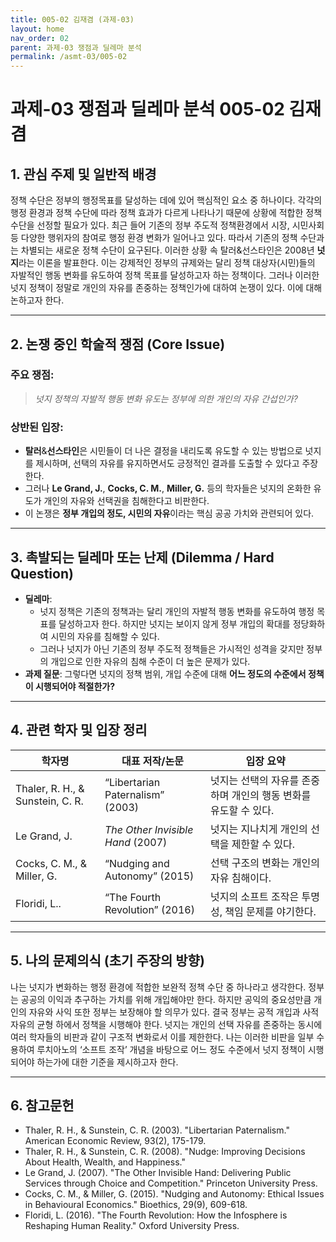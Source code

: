 ```yaml
---
title: 005-02 김재겸 (과제-03)
layout: home
nav_order: 02
parent: 과제-03 쟁점과 딜레마 분석
permalink: /asmt-03/005-02
---
```


# 과제-03 쟁점과 딜레마 분석 005-02 김재겸 

## 1. 관심 주제 및 일반적 배경

정책 수단은 정부의 행정목표를 달성하는 데에 있어 핵심적인 요소 중 하나이다. 각각의 행정 환경과 정책 수단에 따라 정책 효과가 다르게 나타나기 때문에 상황에 적합한 정책 수단을 선정할 필요가 있다. 최근 들어 기존의 정부 주도적 정책환경에서 시장, 시민사회 등 다양한 행위자의 참여로 행정 환경 변화가 일어나고 있다. 따라서 기존의 정책 수단과는 차별되는 새로운 정책 수단이 요구된다. 이러한 상황 속 탈러&선스타인은 2008년 **넛지**라는 이론을 발표한다. 이는 강제적인 정부의 규제와는 달리 정책 대상자(시민)들의 자발적인 행동 변화를 유도하여 정책 목표를 달성하고자 하는 정책이다. 그러나 이러한 넛지 정책이 정말로 개인의 자유를 존중하는 정책인가에 대하여 논쟁이 있다. 이에 대해 논하고자 한다.

---

## 2. 논쟁 중인 학술적 쟁점 (Core Issue)

### 주요 쟁점:  

> *넛지 정책의 자발적 행동 변화 유도는 정부에 의한 개인의 자유 간섭인가?*

### 상반된 입장:
- **탈러**&**선스타인**은 시민들이 더 나은 결정을 내리도록 유도할 수 있는 방법으로 넛지를 제시하며, 선택의 자유를 유지하면서도 긍정적인 결과를 도출할 수 있다고 주장한다.
- 그러나 **Le Grand, J.**, **Cocks, C. M.**, **Miller, G.** 등의 학자들은 넛지의 온화한 유도가 개인의 자유와 선택권을 침해한다고 비판한다.
- 이 논쟁은 **정부 개입의 정도, 시민의 자유**이라는 핵심 공공 가치와 관련되어 있다.

---

## 3. 촉발되는 딜레마 또는 난제 (Dilemma / Hard Question)

- **딜레마**: 
  - 넛지 정책은 기존의 정책과는 달리 개인의 자발적 행동 변화를 유도하여 행정 목표를 달성하고자 한다. 하지만 넛지는 보이지 않게 정부 개입의 확대를 정당화하여 시민의 자유를 침해할 수 있다.
  - 그러나 넛지가 아닌 기존의 정부 주도적 정책들은 가시적인 성격을 갖지만 정부의 개입으로 인한 자유의 침해 수준이 더 높은 문제가 있다.
- **과제 질문**: 그렇다면 넛지의 정책 범위, 개입 수준에 대해 **어느 정도의 수준에서 정책이 시행되어야 적절한가?** 

---

## 4. 관련 학자 및 입장 정리

| 학자명             | 대표 저작/논문                                   | 입장 요약 |
|--------------------|---------------------------------------------------|-----------|
| Thaler, R. H., & Sunstein, C. R.   | “Libertarian Paternalism” (2003) | 넛지는 선택의 자유를 존중하며 개인의 행동 변화를 유도할 수 있다. |
| Le Grand, J.    | *The Other Invisible Hand* (2007)                   | 넛지는 지나치게 개인의 선택을 제한할 수 있다. |
| Cocks, C. M., & Miller, G.  | “Nudging and Autonomy” (2015) | 선택 구조의 변화는 개인의 자유 침해이다. |
| Floridi, L..  | “The Fourth Revolution” (2016) | 넛지의 소프트 조작은 투명성, 책임 문제를 야기한다. |

---

## 5. 나의 문제의식 (초기 주장의 방향)

나는 넛지가 변화하는 행정 환경에 적합한 보완적 정책 수단 중 하나라고 생각한다. 정부는 공공의 이익과 추구하는 가치를 위해 개입해야만 한다. 하지만 공익의 중요성만큼 개인의 자유와 사익 또한 정부는 보장해야 할 의무가 있다. 결국 정부는 공적 개입과 사적 자유의 균형 하에서 정책을 시행해야 한다. 넛지는 개인의 선택 자유를 존중하는 동시에 여러 학자들의 비판과 같이 구조적 변화로서 이를 제한한다. 나는 이러한 비판을 일부 수용하여 루치아노의 ‘소프트 조작’ 개념을 바탕으로 어느 정도 수준에서 넛지 정책이 시행되어야 하는가에 대한 기준을 제시하고자 한다.

---

## 6. 참고문헌

- Thaler, R. H., & Sunstein, C. R. (2003). "Libertarian Paternalism." American Economic Review, 93(2), 175-179.
- Thaler, R. H., & Sunstein, C. R. (2008). "Nudge: Improving Decisions About Health, Wealth, and Happiness."
- Le Grand, J. (2007). "The Other Invisible Hand: Delivering Public Services through Choice and Competition." Princeton University Press.
- Cocks, C. M., & Miller, G. (2015). "Nudging and Autonomy: Ethical Issues in Behavioural Economics." Bioethics, 29(9), 609-618.
- Floridi, L. (2016). "The Fourth Revolution: How the Infosphere is Reshaping Human Reality." Oxford University Press.
